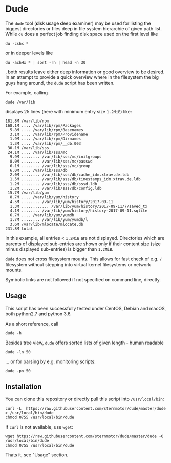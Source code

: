 Dude
====

The `dude` tool (**d**isk **u**sage **d**eep **e**xaminer) may be used for listing the biggest directories or files deep in file system hierarchie of given path list.  While `du` does a perfect job finding disk space used on the first level like

    du -cshx *

or in deeper levels like

    du -achHx * | sort -rn | head -n 30

, both results leave either deep information or good overview to be desired. In an attempt to provide a quick overview where in the filesystem the big guys hang around, the `dude`  script has been written. 

For example, calling

    dude /var/lib

displays 25 lines (here with minimum entry size `1.2MiB`) like:

    181.8M /var/lib/rpm
    168.1M .... /var/lib/rpm/Packages
      5.8M .... /var/lib/rpm/Basenames
      3.1M .... /var/lib/rpm/Providename
      1.9M .... /var/lib/rpm/Dirnames
      1.3M .... /var/lib/rpm/__db.003
     30.1M /var/lib/sss
     24.1M .... /var/lib/sss/mc
      9.9M ........ /var/lib/sss/mc/initgroups
      8.0M ........ /var/lib/sss/mc/passwd
      6.1M ........ /var/lib/sss/mc/group
      6.0M .... /var/lib/sss/db
      2.0M ........ /var/lib/sss/db/cache_idm.xtrav.de.ldb
      1.5M ........ /var/lib/sss/db/timestamps_idm.xtrav.de.ldb
      1.2M ........ /var/lib/sss/db/sssd.ldb
      1.2M ........ /var/lib/sss/db/config.ldb
     15.7M /var/lib/yum
      8.7M .... /var/lib/yum/history
      4.5M ........ /var/lib/yum/history/2017-09-11
      1.3M ............ /var/lib/yum/history/2017-09-11/7/saved_tx
      4.1M ........ /var/lib/yum/history/history-2017-09-11.sqlite
      6.7M .... /var/lib/yum/yumdb
      1.7M ........ /var/lib/yum/yumdb/l
      3.6M /var/lib/mlocate/mlocate.db
    231.8M total

In this example, all entries < `1.2MiB` are not displayed. Directories which are parents of displayed sub-entries are shown only if their content size (size minus displayed sub-entries) is bigger than `1.2MiB`. 


`dude` does not cross filesystem mounts. This allows for fast check of e.g. `/` filesystem without stepping into virtual kernel filesystems or network mounts.

Symbolic links are not followed if not specified on command line, directly.
    

Usage
-----

This script has been successfully tested under CentOS, Debian and macOS, both python2.7 and python 3.6.

As a short reference, call 

    dude -h

Besides tree view, `dude` offers sorted lists of given length - human readable 

    dude -ln 50 

... or for parsing by e.g. monitoring scripts:

    dude -pn 50


Installation
------------

You can clone this repository or directly pull this script into `/usr/local/bin`:

    curl -L  https://raw.githubusercontent.com/sternmotor/dude/master/dude > /usr/local/bin/dude 
    chmod 0755 /usr/local/bin/dude

If `curl` is not available, use `wget`:

    wget https://raw.githubusercontent.com/sternmotor/dude/master/dude -O /usr/local/bin/dude
    chmod 0755 /usr/local/bin/dude

Thats it, see "Usage" section.
